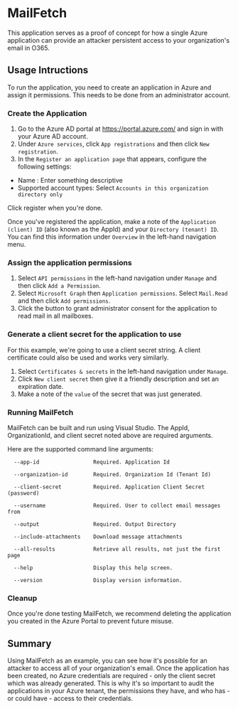# MailFetch

This application serves as a proof of concept for how a single Azure application can provide
an attacker persistent access to your organization's email in O365.

## Usage Intructions

To run the application, you need to create an application in Azure and assign it permissions.
This needs to be done from an administrator account.

### Create the Application

1. Go to the Azure AD portal at https://portal.azure.com/ and sign in with your Azure AD account.
2. Under `Azure services`, click `App registrations` and then click `New registration`.
3. In the `Register an application page` that appears, configure the following settings:

* Name : Enter something descriptive
* Supported account types: Select `Accounts in this organization directory only`

Click register when you're done.

Once you've registered the application, make a note of the `Application (client) ID` (also known as the AppId)
and your `Directory (tenant) ID`. You can find this information under `Overview` in the left-hand navigation menu.

### Assign the application permissions

1.  Select `API permissions` in the left-hand navigation under `Manage` and then click `Add a Permission`.
2. Select `Microsoft Graph` then `Application permissions`. Select `Mail.Read` and then click `Add permissions`.
3. Click the button to grant administrator consent for the application to read mail in all mailboxes.


### Generate a client secret for the application to use

For this example, we're going to use a client secret string. A client certificate could also be used and works very similarly.

1. Select `Certificates & secrets` in the left-hand navigation under `Manage`.
2. Click `New client secret` then give it a friendly description and set an expiration date.
3. Make a note of the `value` of the secret that was just generated.

### Running MailFetch 

MailFetch can be built and run using Visual Studio.
The AppId, OrganizationId, and client secret noted above are required arguments.

Here are the supported command line arguments:

```
  --app-id                 Required. Application Id

  --organization-id        Required. Organization Id (Tenant Id)

  --client-secret          Required. Application Client Secret (password)

  --username               Required. User to collect email messages from

  --output                 Required. Output Directory

  --include-attachments    Download message attachments

  --all-results            Retrieve all results, not just the first page

  --help                   Display this help screen.

  --version                Display version information.
```

### Cleanup

Once you're done testing MailFetch, we recommend deleting the application you created in the Azure Portal to prevent future misuse.


## Summary

Using MailFetch as an example, you can see how it's possible for an attacker to access all of your organization's email.
Once the application has been created, no Azure credentials are required - only the client secret which was already generated.
This is why it's so important to audit the applications in your Azure tenant, the permissions they have, and who has - or could have - access to their credentials.
